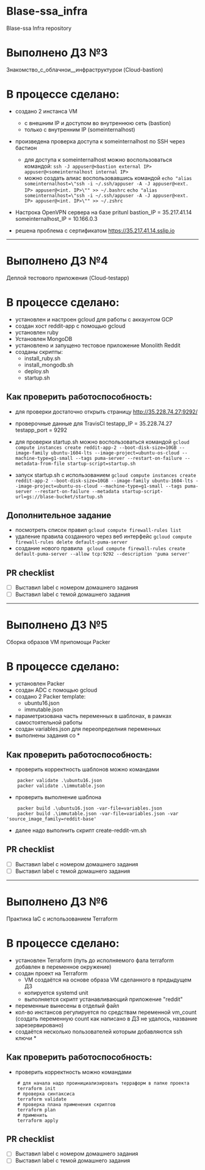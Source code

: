 # Blase-ssa_infra
Blase-ssa Infra repository

# Выполнено ДЗ №3
Знакомство_с_облачнои__инфраструктурои (Cloud-bastion)

# В процессе сделано:
 - создано 2 инстанса VM
	- с внешним IP и доступом во внутреннюю сеть (bastion)
	- только с внутренним IP (someinternalhost)
 - произведена проверка доступа к someinternalhost по SSH через бастион
	- для доступа к someinternalhost можно воспользоваться командой:
	``` ssh -J appuser@<bastion external IP> appuser@<someinternalhost internal IP> ```
	- можно создать алиас воспользовавшись командой
	``` echo "alias someinternalhost=\"ssh -i ~/.ssh/appuser -A -J appuser@<ext. IP> appuser@<int. IP>\"" >> ~/.bashrc ```
	``` echo "alias someinternalhost=\"ssh -i ~/.ssh/appuser -A -J appuser@<ext. IP> appuser@<int. IP>\"" >> ~/.zshrc ```
 - Настрока OpenVPN сервера на базе pritunl
bastion_IP = 35.217.41.14
someinternalhost_IP = 10.166.0.3

 - решена проблема с сертификатом https://35.217.41.14.sslip.io

---

# Выполнено ДЗ №4

Деплой тестового приложения (Cloud-testapp)

# В процессе сделано:
 - установлен и настроен gcloud для работы с аккаунтом GCP
 - создан хост reddit-app с помощью gcloud
 - установлен ruby
 - Установлен MongoDB
 - установлено и запущено тестовое приложение Monolith Reddit
 - созданы скрипты:
	- install_ruby.sh
	- install_mongodb.sh
	- deploy.sh
	- startup.sh

## Как проверить работоспособность:
 - для проверки достаточно открыть страницу http://35.228.74.27:9292/
 - проверочные данные для TravisCI
testapp_IP = 35.228.74.27
testapp_port = 9292
 - для проверки startup.sh можно воспользоваться командой
``` gcloud compute instances create reddit-app-2 --boot-disk-size=10GB --image-family ubuntu-1604-lts --image-project=ubuntu-os-cloud --machine-type=g1-small --tags puma-server --restart-on-failure --metadata-from-file startup-script=startup.sh ```

 - запуск startup.sh с использованием
``` gcloud compute instances create reddit-app-2 --boot-disk-size=10GB --image-family ubuntu-1604-lts --image-project=ubuntu-os-cloud --machine-type=g1-small --tags puma-server --restart-on-failure --metadata startup-script-url=gs://blase-bucket/startup.sh  ```

## Дополнительное задание
 - посмотреть список правил
``` gcloud compute firewall-rules list ```
- удаление правила созданного через веб интерфейс
``` gcloud compute firewall-rules delete default-puma-server ```
- создание нового правила
```  gcloud compute firewall-rules create default-puma-server --allow tcp:9292 --description 'puma server' ```

## PR checklist
 - [ ] Выставил label с номером домашнего задания
 - [ ] Выставил label с темой домашнего задания

---

# Выполнено ДЗ №5

Сборка образов VM припомощи Packer

# В процессе сделано:

- установлен Packer
- создан ADC с помощью gcloud
- создано 2 Packer template:
  - ubuntu16.json
  - immutable.json
- параметризована часть переменных в шаблонах, в рамках самостоятельной работы
- создан variables.json для переопределния переменных
- выполнены задания со *

## Как проверить работоспособность:

- проверить корректность шаблонов можно командами
```
	packer validate .\ubuntu16.json
	packer validate .\immutable.json
```
- проверить выполнение шаблона
```
	packer build .\ubuntu16.json -var-file=variables.json
	packer build .\immutable.json -var-file=variables.json -var 'source_image_family=reddit-base'
```
- далее надо выполнить скрипт create-reddit-vm.sh

## PR checklist
 - [ ] Выставил label с номером домашнего задания
 - [ ] Выставил label с темой домашнего задания

---

# Выполнено ДЗ №6

Практика IaC с использованием Terraform

# В процессе сделано:

- установлен Terraform (путь до исполняемого фала terraform добавлен в переменное окружение)
- создан проект на Terraform
	- VM создаётся на основе образа VM сделанного в предыдущем ДЗ
	- копируется systemd unit
	- выполняется скрипт устанавливающий приложение "reddit"
- переменные вынесены в отделый файл
- кол-во инстансов регулируется по средствам переменной vm_count (создать переменную count как написано в ДЗ не удалось, название зарезервировано)
- создаётся несколько пользователей которым добавляются ssh ключи *

## Как проверить работоспособность:

- проверить корректность можно командами
```
	# для начала надо проинициализировать терраформ в папке проекта
	terraform init
	# проверка синтаксиса
	terraform validate
	# проверка плана применения скриптов
	terraform plan
	# применить
	terraform apply
```

## PR checklist
 - [ ] Выставил label с номером домашнего задания
 - [ ] Выставил label с темой домашнего задания
